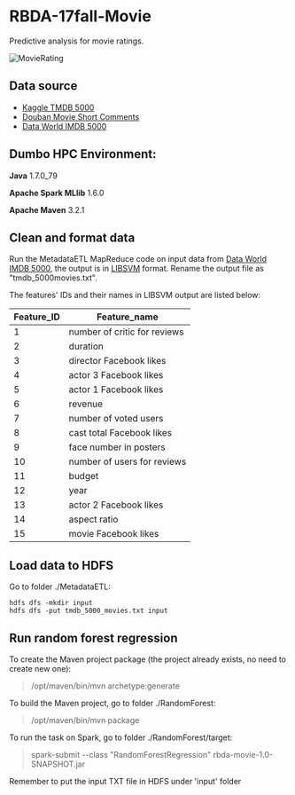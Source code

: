 # RBDA-17fall-Movie
Predictive analysis for movie ratings.

![MovieRating](https://nycdatascience.com/blog/wp-content/uploads/2016/08/Screen-Shot-2016-08-21-at-11.54.05-PM-1200x480.png)

## Data source
- [Kaggle TMDB 5000](https://www.kaggle.com/tmdb/tmdb-movie-metadata/data)
- [Douban Movie Short Comments](https://www.kaggle.com/utmhikari/doubanmovieshortcomments)
- [Data World IMDB 5000](https://data.world/popculture/imdb-5000-movie-dataset)

## Dumbo HPC Environment:
**Java** 1.7.0_79

**Apache Spark MLlib** 1.6.0

**Apache Maven** 3.2.1

## Clean and format data

Run the MetadataETL MapReduce code on input data from [Data World IMDB 5000](https://data.world/popculture/imdb-5000-movie-dataset), the output is in [LIBSVM](https://www.csie.ntu.edu.tw/~cjlin/libsvmtools/datasets/) format. Rename the output file as "tmdb_5000movies.txt".

The features' IDs and their names in LIBSVM output are listed below:

| Feature_ID | Feature_name                 |
| ---------- | ---------------------------- |
| 1          | number of critic for reviews |
| 2          | duration                     |
| 3          | director Facebook likes      |
| 4          | actor 3 Facebook likes       |
| 5          | actor 1 Facebook likes       |
| 6          | revenue                      |
| 7          | number of voted users        |
| 8          | cast total Facebook likes    |
| 9          | face number in posters       |
| 10         | number of users for reviews  |
| 11         | budget                       |
| 12         | year                         |
| 13         | actor 2 Facebook likes       |
| 14         | aspect ratio                 |
| 15         | movie Facebook likes         |

## Load data to HDFS

Go to folder ./MetadataETL:

```language=bash
hdfs dfs -mkdir input
hdfs dfs -put tmdb_5000_movies.txt input
```

## Run random forest regression

To create the Maven project package (the project already exists, no need to create new one): 
> /opt/maven/bin/mvn archetype:generate 

To build the Maven project, go to folder ./RandomForest: 

> /opt/maven/bin/mvn package 

To run the task on Spark, go to folder ./RandomForest/target: 

> spark-submit --class "RandomForestRegression" rbda-movie-1.0-SNAPSHOT.jar

Remember to put the input TXT file in HDFS under 'input' folder
